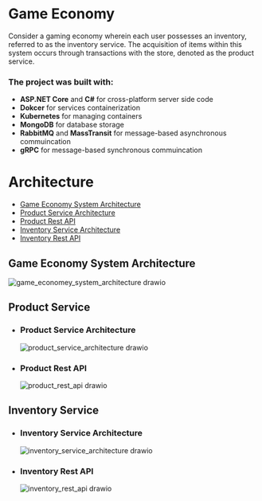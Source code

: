 # Game Economy
Consider a gaming economy wherein each user possesses an inventory, referred to as the inventory service. 
The acquisition of items within this system occurs through transactions with the store, denoted as the product service.

### The project was built with:
- **ASP.NET Core** and **C#** for cross-platform server side code
- **Dokcer** for services containerization
- **Kubernetes** for managing containers
- **MongoDB** for database storage
- **RabbitMQ** and **MassTransit** for message-based asynchronous commuincation
- **gRPC** for message-based synchronous commuincation 


# Architecture
- [Game Economy System Architecture](#game-economy)
- [Product Service Architecture](#product-service-architecture)
- [Product Rest API](#product-rest-api)
- [Inventory Service Architecture](#inventory-service-architecture)
- [Inventory Rest API](#inventory-rest-api)

## Game Economy System Architecture
![game_economey_system_architecture drawio](https://github.com/YuvalAvishid/GameEconomy/assets/104455714/5743566a-0e82-40ac-a535-45781f77b757)
</br>
## Product Service
- ### Product Service Architecture
  ![product_service_architecture drawio](https://github.com/YuvalAvishid/GameEconomy/assets/104455714/5203efb4-564e-4aae-8b6c-e8004caf134b)
- ### Product Rest API
  ![product_rest_api drawio](https://github.com/YuvalAvishid/GameEconomy/assets/104455714/e81118e0-1192-4c52-bf97-bc77c0b1289e)
  </br>
## Inventory Service
- ### Inventory Service Architecture
  ![inventory_service_architecture drawio](https://github.com/YuvalAvishid/GameEconomy/assets/104455714/4c25dba9-57e6-4813-8592-c558ab2a19bf)
- ### Inventory Rest API
  ![inventory_rest_api drawio](https://github.com/YuvalAvishid/GameEconomy/assets/104455714/bb79ae54-503e-4c06-8e9e-25d2cc154df9)
